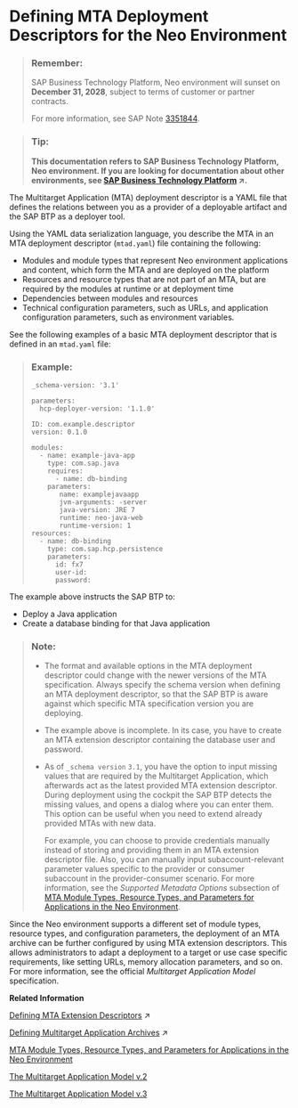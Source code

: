 <!-- loioef90452321f84b43af8d14d4012aefe0 -->

# Defining MTA Deployment Descriptors for the Neo Environment

> ### Remember:  
> SAP Business Technology Platform, Neo environment will sunset on **December 31, 2028**, subject to terms of customer or partner contracts.
> 
> For more information, see SAP Note [3351844](https://launchpad.support.sap.com/#/notes/3351844).

> ### Tip:  
> **This documentation refers to SAP Business Technology Platform, Neo environment. If you are looking for documentation about other environments, see [SAP Business Technology Platform](https://help.sap.com/viewer/65de2977205c403bbc107264b8eccf4b/Cloud/en-US/6a2c1ab5a31b4ed9a2ce17a5329e1dd8.html "SAP Business Technology Platform (SAP BTP) is an integrated offering comprised of four technology portfolios: database and data management, application development and integration, analytics, and intelligent technologies. The platform offers users the ability to turn data into business value, compose end-to-end business processes, and build and extend SAP applications quickly.") :arrow_upper_right:.**

The Multitarget Application \(MTA\) deployment descriptor is a YAML file that defines the relations between you as a provider of а deployable artifact and the SAP BTP as a deployer tool.

Using the YAML data serialization language, you describe the MTA in an MTA deployment descriptor \(`mtad.yaml`\) file containing the following:

-   Modules and module types that represent Neo environment applications and content, which form the MTA and are deployed on the platform
-   Resources and resource types that are not part of an MTA, but are required by the modules at runtime or at deployment time
-   Dependencies between modules and resources
-   Technical configuration parameters, such as URLs, and application configuration parameters, such as environment variables.

See the following examples of a basic MTA deployment descriptor that is defined in an `mtad.yaml` file:

> ### Example:  
> ```
> _schema-version: '3.1'
> 
> parameters:
>   hcp-deployer-version: '1.1.0'
>   
> ID: com.example.descriptor
> version: 0.1.0
> 
> modules:
>   - name: example-java-app
>     type: com.sap.java
>     requires:
>       - name: db-binding
>     parameters:
>        name: examplejavaapp
>        jvm-arguments: -server
>        java-version: JRE 7
>        runtime: neo-java-web
>        runtime-version: 1
> resources:
>   - name: db-binding
>     type: com.sap.hcp.persistence
>     parameters:
>       id: fx7
>       user-id:
>       password:
> ```

The example above instructs the SAP BTP to:

-   Deploy a Java application
-   Create a database binding for that Java application

> ### Note:  
> -   The format and available options in the MTA deployment descriptor could change with the newer versions of the MTA specification. Always specify the schema version when defining an MTA deployment descriptor, so that the SAP BTP is aware against which specific MTA specification version you are deploying.
> -   The example above is incomplete. In its case, you have to create an MTA extension descriptor containing the database user and password.
> -   As of `_schema version` `3.1`, you have the option to input missing values that are required by the Multitarget Application, which afterwards act as the latest provided MTA extension descriptor. During deployment using the cockpit the SAP BTP detects the missing values, and opens a dialog where you can enter them. This option can be useful when you need to extend already provided MTAs with new data.
> 
>     For example, you can choose to provide credentials manually instead of storing and providing them in an MTA extension descriptor file. Also, you can manually input subaccount-relevant parameter values specific to the provider or consumer subaccount in the provider-consumer scenario. For more information, see the *Supported Metadata Options* subsection of [MTA Module Types, Resource Types, and Parameters for Applications in the Neo Environment](mta-module-types-resource-types-and-parameters-for-applications-in-the-neo-environment-f1caa87.md).

Since the Neo environment supports a different set of module types, resource types, and configuration parameters, the deployment of an MTA archive can be further configured by using MTA extension descriptors. This allows administrators to adapt a deployment to a target or use case specific requirements, like setting URLs, memory allocation parameters, and so on. For more information, see the official *Multitarget Application Model* specification.

**Related Information**  


[Defining MTA Extension Descriptors](https://help.sap.com/viewer/65de2977205c403bbc107264b8eccf4b/Cloud/en-US/50df803465324d36851c79fd07e8972c.html "") :arrow_upper_right:

[Defining Multitarget Application Archives](https://help.sap.com/viewer/65de2977205c403bbc107264b8eccf4b/Cloud/en-US/33a0e0eb1e4a47b3af52596b87fd2cef.html "You package the MTA deployment descriptor and module binaries in an MTA archive. You can manually do so as described below, or alternatively use the Cloud MTA Build tool.") :arrow_upper_right:

[MTA Module Types, Resource Types, and Parameters for Applications in the Neo Environment](mta-module-types-resource-types-and-parameters-for-applications-in-the-neo-environment-f1caa87.md)

[The Multitarget Application Model v.2](http://go.sap.com/documents/2016/06/e2f618e4-757c-0010-82c7-eda71af511fa.html)

[The Multitarget Application Model v.3](https://www.sap.com/documents/2021/09/66d96898-fa7d-0010-bca6-c68f7e60039b.html)

